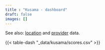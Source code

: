 ```yaml
---
title : "Kusama - dashboard"
draft: false
images: []
---
```


See also: [location](locations) and [provider](providers) data.

{{< table-dash "_data/kusama/scores.csv" >}}